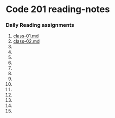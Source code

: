 # Code 201 reading-notes
### Daily Reading assignments

1. [class-01.md](https://github.com/MFierro25/reading-notes/blob/main/class-01.md)
2. [class-02.md](https://github.com/MFierro25/reading-notes/blob/main/class-02.md)
3.
4.
5.
6.
7.
8.
9.
10.
11.
12.
13.
14.
15.
